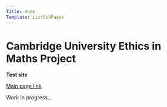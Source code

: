 ```yaml
---
Title: Home
Template: ListSubPages
---
```


# Cambridge University Ethics in Maths Project

**Test site**

[Main page link](/course/course).

Work in progress...
